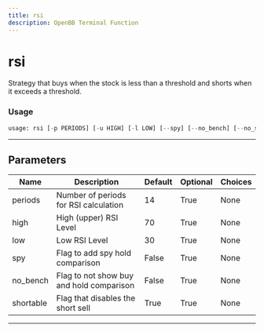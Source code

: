 ```yaml
---
title: rsi
description: OpenBB Terminal Function
---
```


# rsi

Strategy that buys when the stock is less than a threshold and shorts when it exceeds a threshold.
### Usage 
```python
usage: rsi [-p PERIODS] [-u HIGH] [-l LOW] [--spy] [--no_bench] [--no_short]
```
---
## Parameters
| Name | Description | Default | Optional | Choices |
| ---- | ----------- | ------- | -------- | ------- |
| periods | Number of periods for RSI calculation | 14 | True | None |
| high | High (upper) RSI Level | 70 | True | None |
| low | Low RSI Level | 30 | True | None |
| spy | Flag to add spy hold comparison | False | True | None |
| no_bench | Flag to not show buy and hold comparison | False | True | None |
| shortable | Flag that disables the short sell | True | True | None |
---
